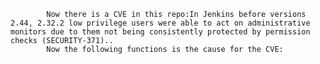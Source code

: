 
            Now there is a CVE in this repo:In Jenkins before versions 2.44, 2.32.2 low privilege users were able to act on administrative monitors due to them not being consistently protected by permission checks (SECURITY-371)..
            Now the following functions is the cause for the CVE:
            